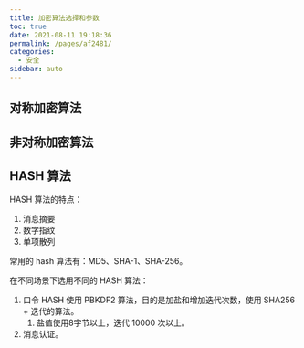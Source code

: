 ```yaml
---
title: 加密算法选择和参数
toc: true
date: 2021-08-11 19:18:36
permalink: /pages/af2481/
categories:
  - 安全
sidebar: auto
---
```




## 对称加密算法







## 非对称加密算法



## HASH 算法



HASH 算法的特点：

1. 消息摘要
2. 数字指纹
3. 单项散列



常用的 hash 算法有：MD5、SHA-1、SHA-256。



在不同场景下选用不同的 HASH 算法：

1. 口令 HASH 使用 PBKDF2 算法，目的是加盐和增加迭代次数，使用 SHA256 + 迭代的算法。
   1. 盐值使用8字节以上，迭代 10000 次以上。
2. 消息认证。
